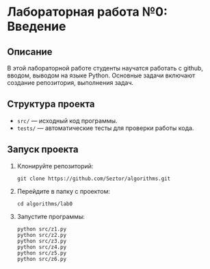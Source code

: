 # Лабораторная работа №0: Введение

## Описание
В этой лабораторной работе студенты научатся работать с github, вводом, выводом на языке Python.
Основные задачи включают создание репозитория, выполнения задач.

## Структура проекта
- `src/` — исходный код программы.
- `tests/` — автоматические тесты для проверки работы кода.

## Запуск проекта
1. Клонируйте репозиторий:
   ```
   git clone https://github.com/Seztor/algorithms.git
   ```
2. Перейдите в папку с проектом:
    ```
   cd algorithms/lab0
    ```
4. Запустите программы:
     ```
   python src/z1.py
   python src/z2.py
   python src/z3.py
   python src/z4.py
   python src/z5.py
   python src/z6.py
     ```
